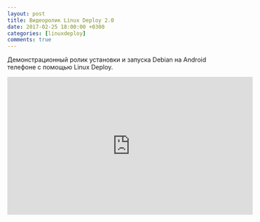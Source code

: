 ```yaml
---
layout: post
title: Видеоролик Linux Deploy 2.0
date: 2017-02-25 18:00:00 +0300
categories: [linuxdeploy]
comments: true
---
```


Демонстрационный ролик установки и запуска Debian на Android телефоне с помощью Linux Deploy.

<iframe width="560" height="315" src="https://www.youtube.com/embed/9b8PnZge7vA" frameborder="0" allow="accelerometer; autoplay; encrypted-media; gyroscope; picture-in-picture" allowfullscreen></iframe>

